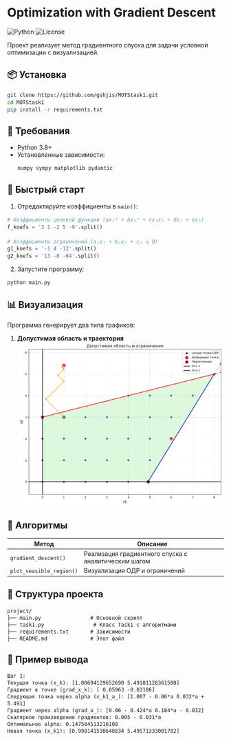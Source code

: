 # Optimization with Gradient Descent

![Python](https://img.shields.io/badge/Python-3.8+-blue.svg)
![License](https://img.shields.io/badge/License-MIT-green.svg)

Проект реализует метод градиентного спуска для задачи условной оптимизации с визуализацией.

## 📦 Установка

```bash
git clone https://github.com/gshjis/MOTStask1.git
cd MOTStask1
pip install -r requirements.txt
```

## 📝 Требования
- Python 3.8+
- Установленные зависимости:
  ```bash
  numpy sympy matplotlib pydantic
  ```

## 🚀 Быстрый старт

1. Отредактируйте коэффициенты в `main()`:
```python
# Коэффициенты целевой функции (ax₁² + bx₂² + cx₁x₂ + dx₁ + ex₂)
f_koefs = '3 1 -2 5 -9'.split()  

# Коэффициенты ограничений (a₁x₁ + b₁x₂ + c₁ ≤ 0)
g1_koefs = '-1 4 -12'.split()    
g2_koefs = '13 -8 -64'.split()   
```

2. Запустите программу:
```bash
python main.py
```

## 📊 Визуализация
Программа генерирует два типа графиков:

1. **Допустимая область и траектория**
   ![Feasible Region](./example.png)


## 🧮 Алгоритмы
| Метод | Описание |
|-------|----------|
| `gradient_descent()` | Реализация градиентного спуска с аналитическим шагом |
| `plot_veasible_region()` | Визуализация ОДР и ограничений |

## 📂 Структура проекта
```
project/
├── main.py                # Основной скрипт
├── task1.py                # Класс Task1 с алгоритмами
├── requirements.txt       # Зависимости
├── README.md              # Этот файл
```

## 📄 Пример вывода
```text
Шаг 1:
Текущая точка (x_k): [1.00694129652690 5.49101128361580]
Градиент в точке (grad_x_k): [ 0.05963 -0.03186]
Следующая точка через alpha (x_k1_a_): [1.007 - 0.06*a 0.032*a + 5.491]
Градиент через alpha (grad_a_): [0.06 - 0.424*a 0.184*a - 0.032]
Скалярное произведение градиентов: 0.005 - 0.031*a
Оптимальное alpha: 0.147584513216108
Новая точка (x_k1): [0.998141538648834 5.49571333001782]
```

